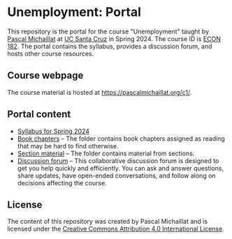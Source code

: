 # Unemployment: Portal

This repository is the portal for the course "Unemployment" taught by [Pascal Michaillat](https://pascalmichaillat.org/) at [UC Santa Cruz](https://www.ucsc.edu) in Spring 2024.  The course ID is [ECON 182](https://economics.ucsc.edu/academics/courses/class-schedule.php/course/2242-52802/unemployment). The portal contains the syllabus, provides a discussion forum, and hosts other course resources.

## Course webpage

The course material is hosted at https://pascalmichaillat.org/c1/.

## Portal content

+ [Syllabus for Spring 2024](https://github.com/pmichaillat/unemployment/blob/main/syllabus.md)
+ [Book chapters](https://github.com/pmichaillat/unemployment/tree/main/chapters) – The folder contains book chapters assigned as reading that may be hard to find otherwise.
+ [Section material](https://github.com/pmichaillat/unemployment/tree/main/sections) – The folder contains material from sections.
+ [Discussion forum](https://github.com/pmichaillat/unemployment/discussions) – This collaborative discussion forum is designed to get you help quickly and efficiently. You can ask and answer questions, share updates, have open-ended conversations, and follow along on decisions affecting the course.

## License

The content of this repository was created by Pascal Michaillat and is licensed under the [Creative Commons Attribution 4.0 International License](http://creativecommons.org/licenses/by/4.0/).
